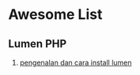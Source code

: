 # Awesome List

## Lumen PHP
1. [pengenalan dan cara install lumen](https://kodingin.com/pengenalan-dan-cara-install-lumen/) 
